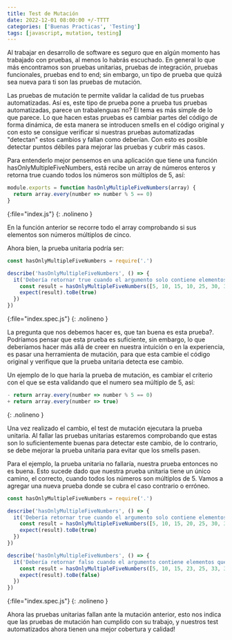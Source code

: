 ```yaml
---
title: Test de Mutación
date: 2022-12-01 08:00:00 +/-TTTT
categories: ['Buenas Practicas', 'Testing']
tags: [javascript, mutation, testing]
---
```


Al trabajar en desarrollo de software es seguro que en algún momento has trabajado con pruebas, al menos lo habrás escuchado. En general lo que más encontramos son pruebas unitarias, pruebas de integración, pruebas funcionales, pruebas end to end; sin embargo, un tipo de prueba que quizá sea nueva para ti son las pruebas de mutación.

Las pruebas de mutación te permite validar la calidad de tus pruebas automatizadas. Así es, este tipo de prueba pone a prueba tus pruebas automatizadas, parece un trabalenguas no? El tema es más simple de lo que parece. Lo que hacen estas pruebas es cambiar partes del código de forma dinámica, de esta manera se introducen smells en el código original y con esto se consigue verificar si nuestras pruebas automatizadas "detectan" estos cambios y fallan como deberían. Con esto es posible detectar puntos débiles para mejorar las pruebas y cubrir más casos.

Para entenderlo mejor pensemos en una aplicación que tiene una función hasOnlyMultipleFiveNumbers, está recibe un array de números enteros y retorna true cuando todos los números son múltiplos de 5, así:

```javascript
module.exports = function hasOnlyMultipleFiveNumbers(array) {
  return array.every(number => number % 5 == 0)
}
```
{:file="index.js"}
{: .nolineno }

En la función anterior se recorre todo el array comprobando si sus elementos son números múltiplos de cinco.

Ahora bien, la prueba unitaria podría ser:

```javascript
const hasOnlyMultipleFiveNumbers = require('.')

describe('hasOnlyMultipleFiveNumbers', () => {
  it('Debería retornar true cuando el argumento solo contiene elementos múltiplos de cinco.', () => {
    const result = hasOnlyMultipleFiveNumbers([5, 10, 15, 10, 25, 30, 35, 40])
    expect(result).toBe(true)
  })
})
```
{:file="index.spec.js"}
{: .nolineno }

La pregunta que nos debemos hacer es, que tan buena es esta prueba?. Podríamos pensar que esta prueba es suficiente, sin embargo, lo que deberíamos hacer más allá de creer en nuestra intuición o en la experiencia, es pasar una herramienta de mutación, para que esta cambie el código original y verifique que la prueba unitaria detecta ese cambio.

Un ejemplo de lo que haría la prueba de mutación, es cambiar el criterio con el que se esta validando que el numero sea múltiplo de 5, así:

```javascript
- return array.every(number => number % 5 == 0)
+ return array.every(number => true)
```
{: .nolineno }

Una vez realizado el cambio, el test de mutación ejecutara la prueba unitaria. Al fallar las pruebas unitarias estaremos comprobando que estas son lo suficientemente buenas para detectar este cambio, de lo contrario, se debe mejorar la prueba unitaria para evitar que los smells pasen.

Para el ejemplo, la prueba unitaria no fallaría, nuestra prueba entonces no es buena. Esto sucede dado que nuestra prueba unitaria tiene un único camino, el correcto, cuando todos los números son múltiplos de 5. Vamos a agregar una nueva prueba donde se cubra el caso contrario o erróneo.

```javascript
const hasOnlyMultipleFiveNumbers = require('.')

describe('hasOnlyMultipleFiveNumbers', () => {
  it('Debería retornar true cuando el argumento solo contiene elementos múltiplos de cinco.', () => {
    const result = hasOnlyMultipleFiveNumbers([5, 10, 15, 20, 25, 30, 35, 40])
    expect(result).toBe(true)
  })
})

describe('hasOnlyMultipleFiveNumbers', () => {
  it('Debería retornar falso cuando el argumento contiene elementos que no son múltiplos de cinco.', () => {
    const result = hasOnlyMultipleFiveNumbers([5, 10, 15, 23, 25, 33, 35, 40])
    expect(result).toBe(false)
  })
})
```
{:file="index.spec.js"}
{: .nolineno }

Ahora las pruebas unitarias fallan ante la mutación anterior, esto nos indica que las pruebas de mutación han cumplido con su trabajo, y nuestros test automatizados ahora tienen una mejor cobertura y calidad!